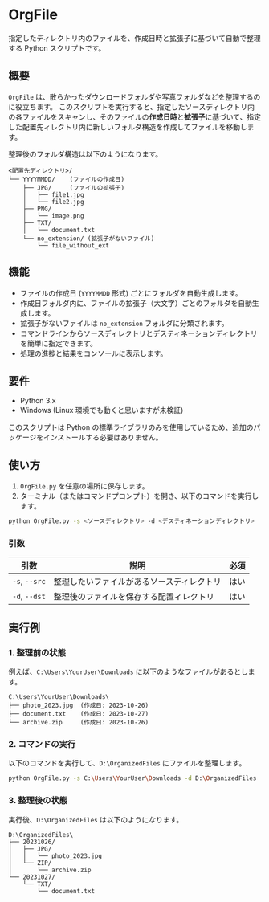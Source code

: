 # OrgFile

指定したディレクトリ内のファイルを、作成日時と拡張子に基づいて自動で整理する Python スクリプトです。

## 概要

`OrgFile` は、散らかったダウンロードフォルダや写真フォルダなどを整理するのに役立ちます。
このスクリプトを実行すると、指定したソースディレクトリ内の各ファイルをスキャンし、そのファイルの**作成日時**と**拡張子**に基づいて、指定した配置先ィレクトリ内に新しいフォルダ構造を作成してファイルを移動します。

整理後のフォルダ構造は以下のようになります。

```
<配置先ディレクトリ>/
└── YYYYMMDD/    (ファイルの作成日)
    ├── JPG/     (ファイルの拡張子)
    │   ├── file1.jpg
    │   └── file2.jpg
    ├── PNG/
    │   └── image.png
    ├── TXT/
    │   └── document.txt
    └── no_extension/ (拡張子がないファイル)
        └── file_without_ext
```

## 機能

- ファイルの作成日 (`YYYYMMDD` 形式) ごとにフォルダを自動生成します。
- 作成日フォルダ内に、ファイルの拡張子（大文字）ごとのフォルダを自動生成します。
- 拡張子がないファイルは `no_extension` フォルダに分類されます。
- コマンドラインからソースディレクトリとデスティネーションディレクトリを簡単に指定できます。
- 処理の進捗と結果をコンソールに表示します。

## 要件

- Python 3.x
- Windows (Linux 環境でも動くと思いますが未検証)

このスクリプトは Python の標準ライブラリのみを使用しているため、追加のパッケージをインストールする必要はありません。

## 使い方

1.  `OrgFile.py` を任意の場所に保存します。
2.  ターミナル（またはコマンドプロンプト）を開き、以下のコマンドを実行します。

```bash
python OrgFile.py -s <ソースディレクトリ> -d <デスティネーションディレクトリ>
```

### 引数

| 引数              | 説明                                       | 必須 |
| ----------------- | ------------------------------------------ | ---- |
| `-s`, `--src`     | 整理したいファイルがあるソースディレクトリ | はい |
| `-d`, `--dst`     | 整理後のファイルを保存する配置ィレクトリ | はい |

## 実行例

### 1. 整理前の状態

例えば、`C:\Users\YourUser\Downloads` に以下のようなファイルがあるとします。

```
C:\Users\YourUser\Downloads\
├── photo_2023.jpg  (作成日: 2023-10-26)
├── document.txt    (作成日: 2023-10-27)
└── archive.zip     (作成日: 2023-10-26)
```

### 2. コマンドの実行

以下のコマンドを実行して、`D:\OrganizedFiles` にファイルを整理します。

```bash
python OrgFile.py -s C:\Users\YourUser\Downloads -d D:\OrganizedFiles
```

### 3. 整理後の状態

実行後、`D:\OrganizedFiles` は以下のようになります。

```
D:\OrganizedFiles\
├── 20231026/
│   ├── JPG/
│   │   └── photo_2023.jpg
│   └── ZIP/
│       └── archive.zip
└── 20231027/
    └── TXT/
        └── document.txt
```

